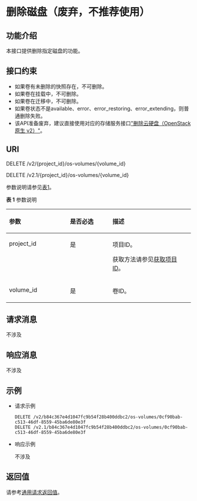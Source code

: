 # 删除磁盘（废弃，不推荐使用）<a name="ZH-CN_TOPIC_0065817712"></a>

## 功能介绍<a name="zh-cn_topic_0057973213_section7187883"></a>

本接口提供删除指定磁盘的功能。

## 接口约束<a name="zh-cn_topic_0057973213_section45347628"></a>

-   如果卷有未删除的快照存在，不可删除。
-   如果卷在挂载中，不可删除。
-   如果卷在迁移中，不可删除。
-   如果卷状态不是available、error、error\_restoring、error\_extending，则普通删除失败。
-   该API准备废弃，建议直接使用对应的存储服务接口["删除云硬盘（OpenStack原生 v2）"](https://support.huaweicloud.com/api-evs/zh-cn_topic_0058762428.html)。

## URI<a name="zh-cn_topic_0057973213_section64690948"></a>

DELETE /v2/\{project\_id\}/os-volumes/\{volume\_id\}

DELETE /v2.1/\{project\_id\}/os-volumes/\{volume\_id\}

参数说明请参见[表1](#zh-cn_topic_0057973213_table2814978410562)。

**表 1**  参数说明

<a name="zh-cn_topic_0057973213_table2814978410562"></a>
<table><thead align="left"><tr id="zh-cn_topic_0057973213_row4149654710562"><th class="cellrowborder" valign="top" width="33%" id="mcps1.2.4.1.1"><p id="p5187119"><a name="p5187119"></a><a name="p5187119"></a>参数</p>
</th>
<th class="cellrowborder" valign="top" width="23%" id="mcps1.2.4.1.2"><p id="p17503500"><a name="p17503500"></a><a name="p17503500"></a>是否必选</p>
</th>
<th class="cellrowborder" valign="top" width="44%" id="mcps1.2.4.1.3"><p id="p8497414"><a name="p8497414"></a><a name="p8497414"></a>描述</p>
</th>
</tr>
</thead>
<tbody><tr id="zh-cn_topic_0057973213_row3491217610562"><td class="cellrowborder" valign="top" width="33%" headers="mcps1.2.4.1.1 "><p id="zh-cn_topic_0057973213_p931403110562"><a name="zh-cn_topic_0057973213_p931403110562"></a><a name="zh-cn_topic_0057973213_p931403110562"></a>project_id</p>
</td>
<td class="cellrowborder" valign="top" width="23%" headers="mcps1.2.4.1.2 "><p id="zh-cn_topic_0057973213_p1623904210562"><a name="zh-cn_topic_0057973213_p1623904210562"></a><a name="zh-cn_topic_0057973213_p1623904210562"></a>是</p>
</td>
<td class="cellrowborder" valign="top" width="44%" headers="mcps1.2.4.1.3 "><p id="p37593705"><a name="p37593705"></a><a name="p37593705"></a>项目ID。</p>
<p id="p1180512217438"><a name="p1180512217438"></a><a name="p1180512217438"></a>获取方法请参见<a href="获取项目ID.md">获取项目ID</a>。</p>
</td>
</tr>
<tr id="zh-cn_topic_0057973213_row168831648104912"><td class="cellrowborder" valign="top" width="33%" headers="mcps1.2.4.1.1 "><p id="zh-cn_topic_0057973213_p588311484495"><a name="zh-cn_topic_0057973213_p588311484495"></a><a name="zh-cn_topic_0057973213_p588311484495"></a>volume_id</p>
</td>
<td class="cellrowborder" valign="top" width="23%" headers="mcps1.2.4.1.2 "><p id="zh-cn_topic_0057973213_p5883148154912"><a name="zh-cn_topic_0057973213_p5883148154912"></a><a name="zh-cn_topic_0057973213_p5883148154912"></a>是</p>
</td>
<td class="cellrowborder" valign="top" width="44%" headers="mcps1.2.4.1.3 "><p id="zh-cn_topic_0057973213_p788310481495"><a name="zh-cn_topic_0057973213_p788310481495"></a><a name="zh-cn_topic_0057973213_p788310481495"></a>卷ID。</p>
</td>
</tr>
</tbody>
</table>

## 请求消息<a name="zh-cn_topic_0057973213_section49279283"></a>

不涉及

## 响应消息<a name="zh-cn_topic_0057973213_section40860363"></a>

不涉及

## 示例<a name="zh-cn_topic_0057973213_section32198949"></a>

-   请求示例

    ```
    DELETE /v2/b84c367e4d1047fc9b54f28b400ddbc2/os-volumes/0cf90bab-c513-46df-8559-45ba6de80e3f
    DELETE /v2.1/b84c367e4d1047fc9b54f28b400ddbc2/os-volumes/0cf90bab-c513-46df-8559-45ba6de80e3f
    ```

-   响应示例

    不涉及


## 返回值<a name="zh-cn_topic_0057973213_zh-cn_topic_0020212692_section22960139"></a>

请参考[通用请求返回值](通用请求返回值.md)。

